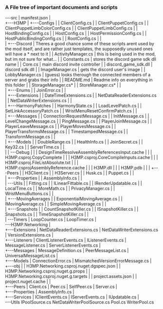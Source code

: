### A File tree of important documents and scripts

\---src
    |   manifest.json
    |   
    +---H3MP
    |   +---Configs
    |   |       ClientConfig.cs
    |   |       ClientPuppetConfig.cs
    |   |       ClientPuppetLimbColorConfig.cs
    |   |       ClientPuppetLimbConfig.cs
    |   |       HostBindingConfig.cs
    |   |       HostConfig.cs
    |   |       HostPermissionConfig.cs
    |   |       HostPublicBindingConfig.cs
    |   |       RootConfig.cs
    |   |       
    |   +---Discord | Theres a good chance some of these scripts arent used by the mod itself, and are rather just templates, the supposedly unused ones will have a * next to it
    |   |       ActivityManager.cs | this is being used in the mod, but im not sure for what...
    |   |       Constants.cs | stores the discord game sdk dll name
    |   |       Core.cs | main discord invite controller
    |   |       discord_game_sdk.dll | discord sdk dll
    |   |       ImageManager.cs | gets the discord user's image
    |   |       LobbyManager.cs | (guess) looks therough the connected members of a server and grabs their info
    |   |       README.md | Readme info on everything in this folder
    |   |       StorageManager.cs*
    |   |       StoreManager.cs*
    |   |       
    |   +---Enums
    |   |       JoinError.cs
    |   |       
    |   +---Extensions
    |   |       DateTimeExtensions.cs
    |   |       NetDataReaderExtensions.cs
    |   |       NetDataWriterExtensions.cs
    |   |       
    |   +---HarmonyPatches
    |   |       HarmonyState.cs
    |   |       LoadLevelPatch.cs
    |   |       SetLinkAccessoryPatch.cs
    |   |       WristMenuResetConfirmPatch.cs
    |   |       
    |   +---Messages
    |   |       ConnectionRequestMessage.cs
    |   |       InitMessage.cs
    |   |       LevelChangeMessage.cs
    |   |       PingMessage.cs
    |   |       PlayerJoinMessage.cs
    |   |       PlayerLeaveMessage.cs
    |   |       PlayerMovesMessage.cs
    |   |       PlayerTransformsMessage.cs
    |   |       TimestampedMessage.cs
    |   |       TransformMessage.cs
    |   |       
    |   +---Models
    |   |       DoubleRange.cs
    |   |       HealthInfo.cs
    |   |       JoinSecret.cs
    |   |       Key32.cs
    |   |       ServerTime.cs
    |   |       
    |   |   \---Debug
    |   |       |   DesignTimeResolveAssemblyReferencesInput.cache
    |   |       |   H3MP.csproj.CopyComplete
    |   |       |   H3MP.csproj.CoreCompileInputs.cache
    |   |       |   H3MP.csproj.FileListAbsolute.txt
    |   |       |   H3MP.csprojAssemblyReference.cache
    |   |       |   H3MP.dll
    |   |       |   H3MP.pdb
    |   |
    |   +---Peers
    |   |       H3Client.cs
    |   |       H3Server.cs
    |   |       Husk.cs
    |   |       Puppet.cs
    |   |       
    |   +---Properties
    |   |       AssemblyInfo.cs
    |   |       
    |   \---Utils
    |       |   Fitting.cs
    |       |   ILinearFittable.cs
    |       |   IRenderUpdatable.cs
    |       |   LocalTime.cs
    |       |   MoreMath.cs
    |       |   PrivacyManager.cs
    |       |   WristMenuButtons.cs
    |       |   
    |       +---MovingAverages
    |       |       ExponentialMovingAverage.cs
    |       |       IMovingAverage.cs
    |       |       SimpleMovingAverage.cs
    |       |       
    |       +---Snapshots
    |       |       CountSnapshotKiller.cs
    |       |       ISnapshotKiller.cs
    |       |       Snapshots.cs
    |       |       TimeSnapshotKiller.cs
    |       |       
    |       \---Timers
    |               LoopCounter.cs
    |               LoopTimer.cs
    |               
    \---H3MP.Networking
        |           
        +---Extensions
        |       NetDataReaderExtensions.cs
        |       NetDataWriterExtensions.cs
        |       VersionExtensions.cs
        |       
        +---Listeners
        |       ClientListenerEvents.cs
        |       IListenerEvents.cs
        |       MessageListener.cs
        |       ServerListenerEvents.cs
        |       
        +---Messages
        |       MessageDefinition.cs
        |       PeerMessageList.cs
        |       UniversalMessageList.cs
        |       
        +---Models
        |       ConnectionError.cs
        |       MismatchedVersionErrorMessage.cs
        |       
        +---obj
        |   |   H3MP.Networking.csproj.nuget.dgspec.json
        |   |   H3MP.Networking.csproj.nuget.g.props
        |   |   H3MP.Networking.csproj.nuget.g.targets
        |   |   project.assets.json
        |   |   project.nuget.cache
        |   |    
        +---Peers
        |       Client.cs
        |       Peer.cs
        |       SelfPeer.cs
        |       Server.cs
        |       
        +---Properties
        |       AssemblyInfo.cs
        |       
        +---Services
        |       IClientEvents.cs
        |       IServerEvents.cs
        |       IUpdatable.cs
        |       
        \---Utils
                IPoolSource.cs
                NetDataWriterPoolSource.cs
                Pool.cs
                WriterPool.cs

